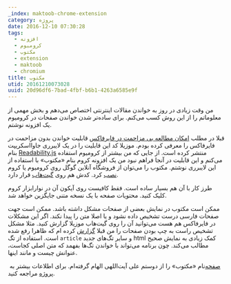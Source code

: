 ```yaml
---
_index: maktoob-chrome-extension
category: پروژه
date: 2016-12-10 07:30:28
tags:
  - افزونه
  - کرومیوم
  - مکتوب
  - extension
  - maktoob
  - chromium
title: مکتوب
utid: 20161210073028
uuid: 20d96df6-7bad-4fbf-b6b1-4263a6585e9f
---
```

من وقت زیادی در روز به خواندن مقالات اینترنتی اختصاص می‌دهم و بخش مهمی از معلوماتم را از این روش کسب می‌کنم. برای ساده‌تر شدن خواندن صفحات در کرومیوم یک افزونه نوشتم.

قبلا در مطلب [امکان مطالعه بی مزاحمت در فایرفاکس](distraction-free-reading) قابلیت خواندن بدون مزاحمت در فایرفاکس را معرفی کرده بودم. موزیلا کد این قابلیت را در یک لایبرری جاوااسکریپت بنام [Readability.js](https://github.com/mozilla/readability) منتشر کرده است. از جایی که من بیشتر از کرومیوم استفاده می‌کنم و این قابلیت در آنجا فراهم نبود من یک افزونه کروم بنام «مکتوب» با استفاده از این لایبرری نوشتم. مکتوب را می‌توان از ‬فروشگاه آنلاین گوگل روی کرومیوم یا کروم ‎‬[نصب](https://chrome.google.com/webstore/detail/maktoob/oahgddeaidcccjknakhbamebomknkdfo) کرد. کدش هم روی [گیت‌هاب](https://github.com/mehdisadeghi/maktoob) قرار دارد.

طرز کار با آن هم بسیار ساده است. فقط کافیست روی آیکون آن در نوارابزار کروم کلیک کنید. محتویات صفحه با یک نسخه متنی جایگزین خواهد شد.

ممکن است مکتوب در نمایش بعضی از صفحات مشکل داشته باشد. ممکن است جهت صفحات فارسی درست تشخیص داده نشود و یا اصلا متن را پیدا نکند. اگر این مشکلات در فایرفاکس هم هست می‌توانید آن را روی گیت‌هاب موزیلا گزارش کنید. مثلا مشکل تشخیص راست به چپ بودن صفحات را من قبلا [گزارش](https://bugzilla.mozilla.org/show_bug.cgi?id=1173548) کرده ام که ظاهرا رفع شده است. استفاده از تگ `article` و سایر تگ‌های جدید html کمک زیادی به نمایش صحیح مطالب می‌کند. چون برنامه می‌تواند با خواندن تگ‌ها بفهمد که متن اصلی کجاست، عنوانش چیست و مانند اینها.

نام «مکتوب» را از دوستم علی آیت‌اللهی الهام گرفته‌ام. برای اطلاعات بیشتر به ‏‎[صفحه پروژه](projects/maktoob) مراجعه کنید.

